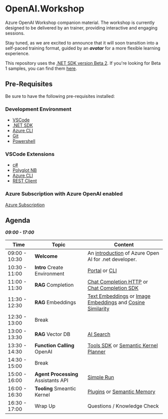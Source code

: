 # OpenAI.Workshop

Azure OpenAI Workshop companion material. The workshop is currently designed to be delivered by an trainer, providing interactive and engaging sessions. 

Stay tuned, as we are excited to announce that it will soon transition into a self-paced training format, guided by an ***avatar*** for a more flexible learning experience.

This repository uses the [.NET SDK version Beta 2](https://www.nuget.org/packages/Azure.AI.OpenAI/2.0.0-beta.2). If you're looking for Beta 1 samples, you can find them [here](https://github.com/RobertEichenseer/OpenAI.OneDayWorkshop/tree/NET-SDK-Beta-1).

## Pre-Requisites

Be sure to have the following pre-requisites installed:

### Development Environment

- [VSCode](https://code.visualstudio.com/download)
- [.NET SDK](https://dotnet.microsoft.com/en-us/download)
- [Azure CLI](https://learn.microsoft.com/en-us/cli/azure/install-azure-cli-windows?tabs=winget)
- [Git](https://git-scm.com)
- [Powershell](https://learn.microsoft.com/en-us/powershell/scripting/install/installing-powershell-on-windows?view=powershell-7.4)

### VSCode Extensions

- [c#](https://marketplace.visualstudio.com/items?itemName=ms-dotnettools.csdevkit)
- [Polyglot NB](https://marketplace.visualstudio.com/items?itemName=ms-dotnettools.dotnet-interactive-vscode)
- [Azure CLI](https://marketplace.visualstudio.com/items?itemName=ms-vscode.azurecli)
- [REST Client](https://marketplace.visualstudio.com/items?itemName=humao.rest-client)

### Azure Subscription with Azure OpenAI enabled

[Azure Subscription](https://customervoice.microsoft.com/Pages/ResponsePage.aspx?id=v4j5cvGGr0GRqy180BHbR7en2Ais5pxKtso_Pz4b1_xUNTZBNzRKNlVQSFhZMU9aV09EVzYxWFdORCQlQCN0PWcu)

## Agenda

***09:00 - 17:00***

| Time | Topic | Content |
|------|-------|---------|
|09:00 - 10:30 | **Welcome** | An [introduction](./00_IntroWorkshop/OpenAI-Workshop.pdf) of Azure Open AI for .net developer. |
|10:30 - 11:00 | **Intro** Create Environment | [Portal](https://portal.azure.com) or [CLI](./01_CreateEnvironment/01_Environment.ipynb)  |
|11:00 - 11:30 | **RAG** Completion | [Chat Completion HTTP](./02_RAG/02_01_ChatCompletion/01_ChatCompletionText_REST.ipynb) or [Chat Completion SDK](./02_RAG/02_01_ChatCompletion/) |
|11:30 - 12:30 | **RAG** Embeddings | [Text Embeddings](./02_RAG/02_02_Embedding/01_TextEmbeddings.ipynb) or [Image Embeddings](./02_RAG/02_02_Embedding/02_ImageEmbeddings.ipynb) and [Cosine Similarity](./02_RAG/02_02_Embedding/03_CosineSimilarity.ipynb) |
|12:30 - 13:00 |Break | |
|13:00 - 13:30 | **RAG** Vector DB | [AI Search](./02_RAG/02_03_VectorDB/01_AISearch.ipynb) |
|13:30 - 14:30 | **Function Calling** OpenAI |[Tools SDK](./03_FunctionCalling/01_OpenAI/01_Tools.ipynb) or [Semantic Kernel Planner](./03_FunctionCalling/02_SemanticKernel/03_Tools.ipynb) |
|14:30 - 15:00 |Break | |
|15:00 - 16:00 | **Agent Processing** Assistants API | [Simple Run](./04_Agent/01_Assistants/01_CreateRun.ipynb) |
|16:00 - 16:30 | **Tooling** Smeantic Kernel | [Plugins](./05_Tooling/01_SemanticKernel/01_Plugin.ipynb) or [Semantic Memory](./05_Tooling/01_SemanticKernel/02_SemanticMemory.ipynb) |
|16:30 - 17:00 | Wrap Up | Questions / Knowledge Check |

